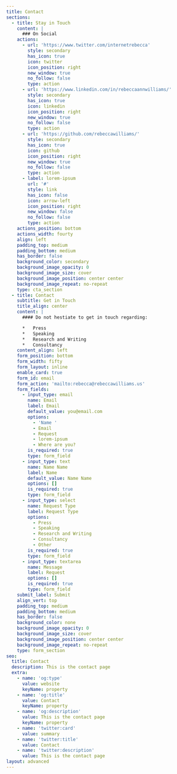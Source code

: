 ```yaml
---
title: Contact
sections:
  - title: Stay in Touch
    content: |
      ### On Social
    actions:
      - url: 'https://www.twitter.com/internetrebecca'
        style: secondary
        has_icon: true
        icon: twitter
        icon_position: right
        new_window: true
        no_follow: false
        type: action
      - url: 'https://www.linkedin.com/in/rebeccaannwilliams/'
        style: secondary
        has_icon: true
        icon: linkedin
        icon_position: right
        new_window: true
        no_follow: false
        type: action
      - url: 'https://github.com/rebeccawilliams/'
        style: secondary
        has_icon: true
        icon: github
        icon_position: right
        new_window: true
        no_follow: false
        type: action
      - label: lorem-ipsum
        url: '#'
        style: link
        has_icon: false
        icon: arrow-left
        icon_position: right
        new_window: false
        no_follow: false
        type: action
    actions_position: bottom
    actions_width: fourty
    align: left
    padding_top: medium
    padding_bottom: medium
    has_border: false
    background_color: secondary
    background_image_opacity: 0
    background_image_size: cover
    background_image_position: center center
    background_image_repeat: no-repeat
    type: cta_section
  - title: Contact
    subtitle: Get in Touch
    title_align: center
    content: |
      #### Do not hestiate to get in touch regarding:

      *   Press
      *   Speaking
      *   Research and Writing
      *   Consultancy
    content_align: left
    form_position: bottom
    form_width: fifty
    form_layout: inline
    enable_card: true
    form_id: email
    form_action: 'mailto:rebecca@rebeccawilliams.us'
    form_fields:
      - input_type: email
        name: Email
        label: Email
        default_value: you@email.com
        options:
          - 'Name '
          - Email
          - Request
          - lorem-ipsum
          - Where are you?
        is_required: true
        type: form_field
      - input_type: text
        name: Name Name
        label: Name
        default_value: Name Name
        options: []
        is_required: true
        type: form_field
      - input_type: select
        name: Request Type
        label: Request Type
        options:
          - Press
          - Speaking
          - Research and Writing
          - Consultancy
          - Other
        is_required: true
        type: form_field
      - input_type: textarea
        name: Message
        label: Request
        options: []
        is_required: true
        type: form_field
    submit_label: Submit
    align_vert: top
    padding_top: medium
    padding_bottom: medium
    has_border: false
    background_color: none
    background_image_opacity: 0
    background_image_size: cover
    background_image_position: center center
    background_image_repeat: no-repeat
    type: form_section
seo:
  title: Contact
  description: This is the contact page
  extra:
    - name: 'og:type'
      value: website
      keyName: property
    - name: 'og:title'
      value: Contact
      keyName: property
    - name: 'og:description'
      value: This is the contact page
      keyName: property
    - name: 'twitter:card'
      value: summary
    - name: 'twitter:title'
      value: Contact
    - name: 'twitter:description'
      value: This is the contact page
layout: advanced
---
```

